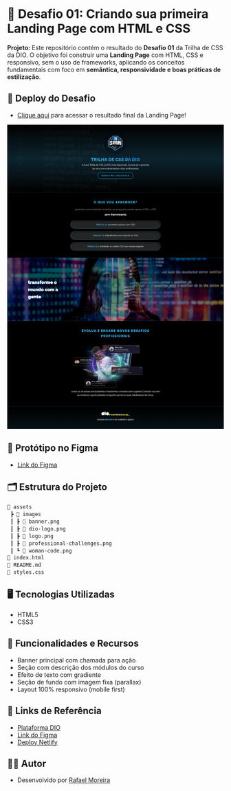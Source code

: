# 🚀 Desafio 01: Criando sua primeira Landing Page com HTML e CSS

**Projeto:** Este repositório contém o resultado do **Desafio 01** da Trilha de CSS da DIO. O objetivo foi construir uma **Landing Page** com HTML, CSS e responsivo, sem o uso de frameworks, aplicando os conceitos fundamentais com foco em **semântica, responsividade e boas práticas de estilização**.

## 🎯 Deploy do Desafio

- [Clique aqui](https://trilha-css-desafio-01.netlify.app/) para acessar o resultado final da Landing Page!

![image](https://raw.githubusercontent.com/RafaeltiMoreira/trilha-css-desafio-01/main/.github/preview.png)

## 📌 Protótipo no Figma

- [Link do Figma](https://www.figma.com/file/3PiokoJj9IhGDnNiWAJbz7/DIO---Desafio-01?node-id=2%3A6)

## 🗂️ Estrutura do Projeto

```bash
📁 assets
 ┣ 📁 images
 ┃ ┣ 📄 banner.png
 ┃ ┣ 📄 dio-logo.png
 ┃ ┣ 📄 logo.png
 ┃ ┣ 📄 professional-challenges.png
 ┃ ┗ 📄 woman-code.png
📄 index.html
📄 README.md
📄 styles.css
```
## 🖥️ Tecnologias Utilizadas

- HTML5
- CSS3

## 📌 Funcionalidades e Recursos
- Banner principal com chamada para ação
- Seção com descrição dos módulos do curso
- Efeito de texto com gradiente
- Seção de fundo com imagem fixa (parallax)
- Layout 100% responsivo (mobile first)

## 🔗 Links de Referência

- [Plataforma DIO](https://web.dio.me/)
- [Link do Figma](https://www.figma.com/file/3PiokoJj9IhGDnNiWAJbz7/DIO---Desafio-01?node-id=2%3A6)
- [Deploy Netlify](https://trilha-css-desafio-01.netlify.app/)

## 👨‍💻 Autor

- Desenvolvido por [Rafael Moreira](https://github.com/RafaeltiMoreira)